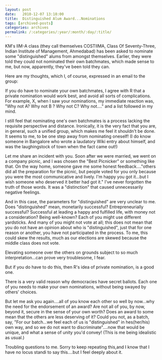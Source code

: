 ```yaml
---
layout: post
date:	2010-12-07 13:18:00
title:  Distinguished Alum Award...Nominations
tags: [archived-posts]
categories: archives
permalink: /:categories/:year/:month/:day/:title/
---
```

KM's IIM-A class (they call themselves COSTIIMA, Class Of Seventy-Three, Indian Institute of Management, Ahmedabad) has been asked to nominate some "distinguished" alums from amongst themselves. Earlier, they were told they could not nominated their own batchmates, which made sense to me, but now, apparently, they've been told they can. 

Here are my thoughts, which I, of course, expressed in an email to the group:


If you do have to nominate your own batchmates, I agree with R that a private nomination would work best, and avoid all sorts of complications.  For example, X, when I saw your nominations, my immediate reaction was, "Why not A? Why not B ? Why not C? Why not...." and a list followed in my mind.

I still feel that nominating one's own batchmates is a process lacking the requisite perspective and distance. Ironically, it is the very fact that you are, in general, such a unified group, which makes me feel it shouldn't be done. It seems to me, to be one step away from nominating oneself! (I do know someone in Bangalore who wrote a laudatory Wiki entry about himself, and was the laughingstock of town when the fact came out!)

Let me share an incident with you. Soon after we were married, we went on a company picnic, and I was chosen the "Best Picnicker" or something like that. On the way home, someone gave me some honest feedback...."others did all the preparation for the picnic, but people voted for you only because you were the most communicative and lively. I'm happy you got it...but  I wish someone who deserved it better had got it." I've never forgotten the truth of those words. It was a "distinction"  that caused unnecessarily negative feelings.

 And in this case, the parameters for "distinguished" are very unclear to me. Does "distinguished" mean, monetarily successful? Entrepreneurially successful? Successful at leading a happy and fulfilled life, with money not a consideration? Being well-known?  Each of you might use different yardsticks. And many of you might not vote at all; this does not mean that you do not have an opinion about who is "distinguished", just that for one reason or another, you have not participated in the process. To me, this could skew the results, much as our elections are skewed because the middle class does not vote.

Elevating someone over the others on grounds subject to so much interpretation...can prove very troublesome, I fear.

But if you do have to do this, then R's idea of private nomination, is a good one. 

There is a very valid reason why democracies have secret ballots. Each one of you needs to make your own nominations, without being swayed by others' choices.

But let me ask you again....all of you know each other so well by now...why the need for  the endorsement of an award? Are not all of you, by now, beyond it, secure in the sense of your own worth? Does an award to some mean that the others are less deserving of it? Could you not, as a batch, say, "For our batch...we feel each of us is "distinguished" in hes(her/his) own way, and so we do not want to discriminate"....now that would be unique, and what a sense of unity you'd convey! (This is me being idealistic as usual.)

Troubling questions to me. Sorry to keep repeating this,and I know that I have no locus standi to say this....but I feel deeply about it.
